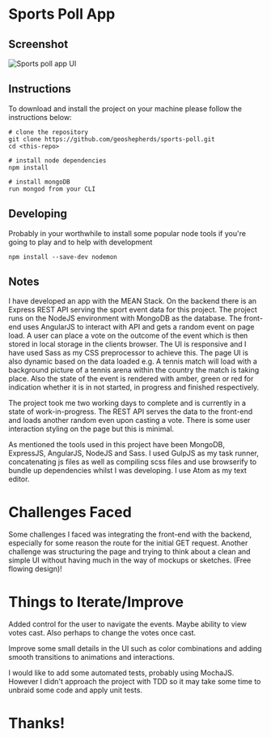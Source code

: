 # Sports Poll App

## Screenshot
![Sports poll app UI](https://drive.google.com/uc?export=view&id=0B6IVyE8wPQroSlprbHpnZ0NnT1U)

## Instructions
To download and install the project on your machine please follow the instructions below:
```
# clone the repository
git clone https://github.com/geoshepherds/sports-poll.git
cd <this-repo>

# install node dependencies
npm install

# install mongoDB
run mongod from your CLI
```

## Developing
Probably in your worthwhile to install some popular node tools if you're going to play and to help with development
```
npm install --save-dev nodemon
```

## Notes
I have developed an app with the MEAN Stack. On the backend there is an Express REST API serving the sport event data for this project. The project runs on the NodeJS environment with MongoDB as the database. The front-end uses AngularJS to interact with API and gets a random event on page load. A user can place a vote on the outcome of the event which is then stored in local storage in the clients browser. The UI is responsive and I have used Sass as my CSS preprocessor to achieve this. The page UI is also dynamic based on the data loaded e.g. A tennis match will load with a background picture of a tennis arena within the country the match is taking place. Also the state of the event is rendered with amber, green or red for indication whether it is in not started, in progress and finished respectively.

The project took me two working days to complete and is currently in a state of work-in-progress. The REST API serves the data to the front-end and loads another random even upon casting a vote. There is some user interaction styling on the page but this is minimal.

As mentioned the tools used in this project have been MongoDB, ExpressJS, AngularJS, NodeJS and Sass. I used GulpJS as my task runner, concatenating js files as well as compiling scss files and use browserify to bundle up dependencies whilst I was developing. I use Atom as my text editor.

# Challenges Faced
Some challenges I faced was integrating the front-end with the backend, especially for some reason the route for the initial GET request. Another challenge was structuring the page and trying to think about a clean and simple UI without having much in the way of mockups or sketches. (Free flowing design)!

# Things to Iterate/Improve
Added control for the user to navigate the events. Maybe ability to view votes cast. Also perhaps to change the votes once cast.

Improve some small details in the UI such as color combinations and adding smooth transitions to animations and interactions.

I would like to add some automated tests, probably using MochaJS. However I didn't approach the project with TDD so it may take some time to unbraid some code and apply unit tests.

# Thanks!
